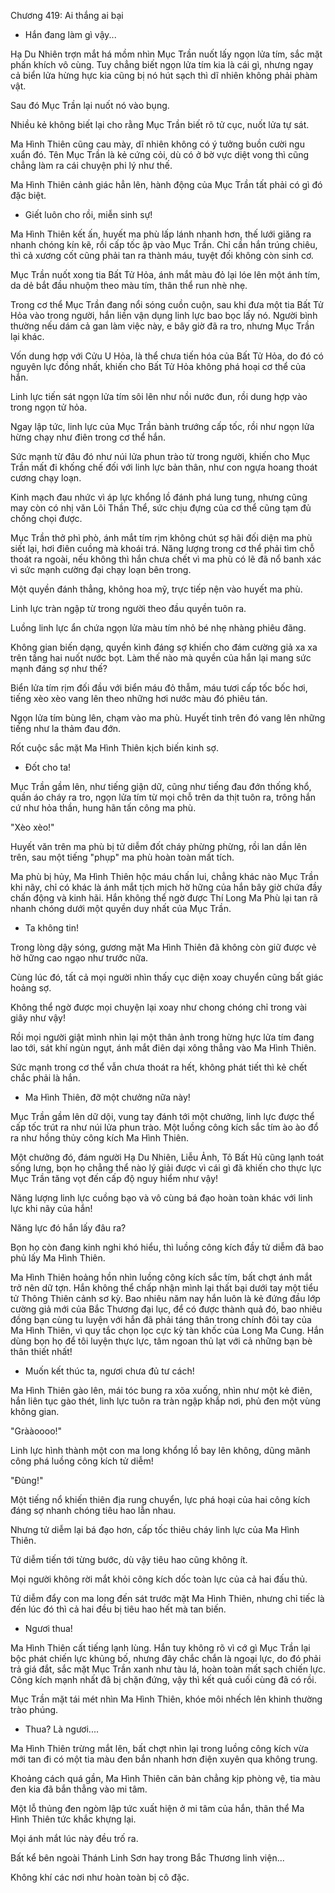 




Chương 419: Ai thắng ai bại


- Hắn đang làm gì vậy...

Hạ Du Nhiên trợn mắt há mồm nhìn Mục Trần nuốt lấy ngọn lửa tím, sắc mặt phấn khích vô cùng. Tuy chẳng biết ngọn lửa tím kia là cái gì, nhưng ngay cả biển lửa hừng hực kia cũng bị nó hút sạch thì dĩ nhiên không phải phàm vật.

Sau đó Mục Trần lại nuốt nó vào bụng.

Nhiều kẻ không biết lại cho rằng Mục Trần biết rõ tử cục, nuốt lửa tự sát.

Ma Hình Thiên cũng cau mày, dĩ nhiên không có ý tưởng buồn cười ngu xuẩn đó. Tên Mục Trần là kẻ cứng cỏi, dù có ở bờ vực diệt vong thì cũng chẳng làm ra cái chuyện phi lý như thế.

Ma Hình Thiên cảnh giác hẳn lên, hành động của Mục Trần tất phải có gì đó đặc biệt.

- Giết luôn cho rồi, miễn sinh sự!

Ma Hình Thiên kết ấn, huyết ma phù lấp lánh nhanh hơn, thế lưới giăng ra nhanh chóng kín kẽ, rồi cấp tốc ập vào Mục Trần. Chỉ cần hắn trúng chiêu, thì cả xương cốt cũng phải tan ra thành máu, tuyệt đối không còn sinh cơ.

Mục Trần nuốt xong tia Bất Tử Hỏa, ánh mắt màu đỏ lại lóe lên một ánh tím, da dẻ bắt đầu nhuộm theo màu tím, thân thể run nhè nhẹ.

Trong cơ thể Mục Trần đang nổi sóng cuồn cuộn, sau khi đưa một tia Bất Tử Hỏa vào trong người, hắn liền vận dụng linh lực bao bọc lấy nó. Người bình thường nếu dám cả gan làm việc này, e bây giờ đã ra tro, nhưng Mục Trần lại khác.

Vốn dung hợp với Cửu U Hỏa, là thể chưa tiến hóa của Bất Tử Hỏa, do đó có nguyên lực đồng nhất, khiến cho Bất Tử Hỏa không phá hoại cơ thể của hắn.

Linh lực tiến sát ngọn lửa tím sôi lên như nồi nước đun, rồi dung hợp vào trong ngọn tử hỏa.

Ngay lập tức, linh lực của Mục Trần bành trướng cấp tốc, rồi như ngọn lửa hừng chạy như điên trong cơ thể hắn.

Sức mạnh từ đâu đó như núi lửa phun trào từ trong người, khiến cho Mục Trần mất đi khống chế đối với linh lực bản thân, như con ngựa hoang thoát cương chạy loạn.

Kinh mạch đau nhức vì áp lực khổng lồ đánh phá lung tung, nhưng cũng may còn có nhị văn Lôi Thần Thể, sức chịu đựng của cơ thể cũng tạm đủ chống chọi được.

Mục Trần thở phì phò, ánh mắt tím rịm không chút sợ hãi đối diện ma phù siết lại, hơi điên cuồng mà khoái trá. Năng lượng trong cơ thể phải tìm chỗ thoát ra ngoài, nếu không thì hắn chưa chết vì ma phù có lẽ đã nổ banh xác vì sức mạnh cường đại chạy loạn bên trong.

Một quyền đánh thẳng, không hoa mỹ, trực tiếp nện vào huyết ma phù.

Linh lực tràn ngập từ trong người theo đầu quyền tuôn ra.

Luồng linh lực ẩn chứa ngọn lửa màu tím nhỏ bé nhẹ nhàng phiêu đãng.

Không gian biến dạng, quyền kình đáng sợ khiến cho đám cường giả xa xa trên tầng hai nuốt nước bọt. Làm thế nào mà quyền của hắn lại mang sức mạnh đáng sợ như thế?

Biển lửa tím rịm đối đầu với biển máu đỏ thẫm, máu tươi cấp tốc bốc hơi, tiếng xèo xèo vang lên theo những hơi nước màu đó phiêu tán.

Ngọn lửa tím bùng lên, chạm vào ma phù. Huyết tinh trên đó vang lên những tiếng như la thảm đau đớn.

Rốt cuộc sắc mặt Ma Hình Thiên kịch biến kinh sợ.

- Đốt cho ta!

Mục Trần gầm lên, như tiếng giận dữ, cũng như tiếng đau đớn thống khổ, quần áo cháy ra tro, ngọn lửa tím từ mọi chỗ trên da thịt tuôn ra, trông hắn cứ như hỏa thần, hung hãn tấn công ma phù.

"Xèo xèo!"

Huyết văn trên ma phù bị tử diễm đốt cháy phừng phừng, rồi lan dần lên trên, sau một tiếng "phụp" ma phù hoàn toàn mất tích.

Ma phù bị hủy, Ma Hình Thiên hộc máu chấn lui, chẳng khác nào Mục Trần khi nãy, chỉ có khác là ánh mắt tịch mịch hờ hững của hắn bây giờ chứa đầy chấn động và kinh hãi. Hắn không thể ngờ được Thí Long Ma Phù lại tan rã nhanh chóng dưới một quyền duy nhất của Mục Trần.

- Ta không tin!

Trong lòng dậy sóng, gương mặt Ma Hình Thiên đã không còn giữ được vẻ hờ hững cao ngạo như trước nữa.

Cùng lúc đó, tất cả mọi người nhìn thấy cục diện xoay chuyển cũng bất giác hoảng sợ.

Không thể ngờ được mọi chuyện lại xoay như chong chóng chỉ trong vài giây như vậy!

Rồi mọi người giật mình nhìn lại một thân ảnh trong hừng hực lửa tím đang lao tới, sát khí ngùn ngụt, ánh mắt điên dại xông thẳng vào Ma Hình Thiên.

Sức mạnh trong cơ thể vẫn chưa thoát ra hết, không phát tiết thì kẻ chết chắc phải là hắn.

- Ma Hình Thiên, đỡ một chưởng nữa này!

Mục Trần gầm lên dữ dội, vung tay đánh tới một chưởng, linh lực được thể cấp tốc trút ra như núi lửa phun trào. Một luồng công kích sắc tím ào ào đổ ra như hồng thủy công kích Ma Hình Thiên.

Một chưởng đó, đám người Hạ Du Nhiên, Liễu Ảnh, Tô Bất Hủ cũng lạnh toát sống lưng, bọn họ chẳng thể nào lý giải được vì cái gì đã khiến cho thực lực Mục Trần tăng vọt đến cấp độ nguy hiểm như vậy!

Năng lượng linh lực cuồng bạo và vô cùng bá đạo hoàn toàn khác với linh lực khi nãy của hắn!

Năng lực đó hắn lấy đâu ra?

Bọn họ còn đang kinh nghi khó hiểu, thì luồng công kích đầy tử diễm đã bao phủ lấy Ma Hình Thiên.

Ma Hình Thiên hoảng hồn nhìn luồng công kích sắc tím, bất chợt ánh mắt trở nên dữ tợn. Hắn không thể chấp nhận mình lại thất bại dưới tay một tiểu tử Thông Thiên cảnh sơ kỳ. Bao nhiêu năm nay hắn luôn là kẻ đứng đầu lớp cường giả mới của Bắc Thương đại lục, để có được thành quả đó, bao nhiêu đồng bạn cùng tu luyện với hắn đã phải táng thân trong chính đôi tay của Ma Hình Thiên, vì quy tắc chọn lọc cực kỳ tàn khốc của Long Ma Cung. Hắn dùng bọn họ để tôi luyện thực lực, tâm ngoan thủ lạt với cả những bạn bè thân thiết nhất!

- Muốn kết thúc ta, ngươi chưa đủ tư cách!

Ma Hình Thiên gào lên, mái tóc bung ra xõa xuống, nhìn như một kẻ điên, hắn liên tục gào thét, linh lực tuôn ra tràn ngập khắp nơi, phủ đen một vùng không gian.

"Grààoooo!"

Linh lực hình thành một con ma long khổng lồ bay lên không, dũng mãnh công phá luồng công kích tử diễm!

"Đùng!"

Một tiếng nổ khiến thiên địa rung chuyển, lực phá hoại của hai công kích đáng sợ nhanh chóng tiêu hao lẫn nhau.

Nhưng tử diễm lại bá đạo hơn, cấp tốc thiêu cháy linh lực của Ma Hình Thiên.

Tử diễm tiến tới từng bước, dù vậy tiêu hao cũng không ít.

Mọi người không rời mắt khỏi công kích dốc toàn lực của cả hai đấu thủ.

Tử diễm đẩy con ma long đến sát trước mặt Ma Hình Thiên, nhưng chỉ tiếc là đến lúc đó thì cả hai đều bị tiêu hao hết mà tan biến.

- Ngươi thua!

Ma Hình Thiên cất tiếng lạnh lùng. Hắn tuy không rõ vì cớ gì Mục Trần lại bộc phát chiến lực khủng bố, nhưng đây chắc chắn là ngoại lực, do đó phải trả giá đắt, sắc mặt Mục Trần xanh như tàu lá, hoàn toàn mất sạch chiến lực. Công kích mạnh nhất đã bị chặn đứng, vậy thì kết quả cuối cùng đã có rồi.

Mục Trần mặt tái mét nhìn Ma Hình Thiên, khóe môi nhếch lên khinh thường trào phúng.

- Thua? Là ngươi....

Ma Hình Thiên trừng mắt lên, bất chợt nhìn lại trong luồng công kích vừa mới tan đi có một tia màu đen bắn nhanh hơn điện xuyên qua không trung.

Khoảng cách quá gần, Ma Hình Thiên căn bản chẳng kịp phòng vệ, tia màu đen kia đã bắn thẳng vào mi tâm.

Một lỗ thủng đen ngòm lập tức xuất hiện ở mi tâm của hắn, thân thể Ma Hình Thiên tức khắc khựng lại.

Mọi ánh mắt lúc này đều trố ra.

Bất kể bên ngoài Thánh Linh Sơn hay trong Bắc Thương linh viện...

Không khí các nơi như hoàn toàn bị cô đặc.




